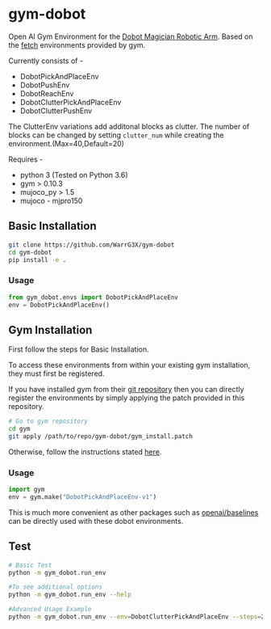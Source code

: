 # gym-dobot
Open AI Gym Environment for the [Dobot Magician Robotic Arm](https://www.dobot.cc/dobot-magician/product-overview.html).
Based on the [fetch](https://gym.openai.com/envs/#robotics) environments provided by gym.

Currently consists of -
 - DobotPickAndPlaceEnv
 - DobotPushEnv
 - DobotReachEnv
 - DobotClutterPickAndPlaceEnv
 - DobotClutterPushEnv

The ClutterEnv variations add additonal blocks as clutter. The number of blocks can be changed by setting ```clutter_num``` while creating the environment.(Max=40,Default=20)
 
 Requires - 
  - python 3 (Tested on Python 3.6)
  - gym > 0.10.3
  - mujoco_py > 1.5
  - mujoco - mjpro150 


## Basic Installation
```bash
git clone https://github.com/WarrG3X/gym-dobot
cd gym-dobot
pip install -e .
```
### Usage
```python
from gym_dobot.envs import DobotPickAndPlaceEnv
env = DobotPickAndPlaceEnv()
```

## Gym Installation
First follow the steps for Basic Installation.

To access these environments from within your existing gym installation, they must first be registered. 

If you have installed gym from their [git repository](https://github.com/openai/gym#installation) then you can directly register the environments by simply applying the patch provided in this repository.
```bash
# Go to gym repository
cd gym
git apply /path/to/repo/gym-dobot/gym_install.patch
```
Otherwise, follow the instructions stated [here](https://github.com/openai/gym/tree/master/gym/envs#how-to-add-new-environments-to-gym-within-this-repo-not-recommended-for-new-environments).

### Usage
```python
import gym
env = gym.make("DobotPickAndPlaceEnv-v1")
```
This is much more convenient as other packages such as [openai/baselines](https://github.com/openai/baselines) can be directly used with these dobot environments.

## Test
```bash
# Basic Test
python -m gym_dobot.run_env

#To see additional options
python -m gym_dobot.run_env --help

#Advanced Usage Example
python -m gym_dobot.run_env --env=DobotClutterPickAndPlaceEnv --steps=200 --clutter=40 
```
